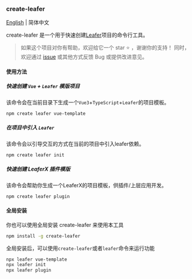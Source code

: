 ### create-leafer

[English](./README.en.md) | 简体中文

create-leafer 是一个用于快速创建[Leafer](https://www.leaferjs.com/)项目的命令行工具。
> 如果这个项目对你有帮助，欢迎给它一个 star :star: ，谢谢你的支持！  同时，欢迎通过 [issue](https://github.com/214L/create-leafer/issues) 或其他方式反馈 Bug 或提供改进意见。


#### 使用方法

##### 快速创建 `Vue` + `Leafer` 模版项目
该命令会在当前目录下生成一个`Vue3`+`TypeScript`+`Leafer`的项目模板。
```bash
npm create leafer vue-template
```

##### 在项目中引入 `Leafer`
该命令会以引导交互的方式在当前的项目中引入leafer依赖。
```bash
npm create leafer init
```

##### 快速创建 LeaferX 插件模版
该命令会帮助你生成一个LeaferX的项目模板，供插件/上层应用开发。
```bash
npm create leafer plugin
```

#### 全局安装

你也可以使用全局安装 create-leafer 来使用本工具

```bash
npm install -g create-leafer
```
全局安装后，可以使用`create-leafer`或者`leafer`命令来运行功能
```bash
npx leafer vue-template
npx leafer init
npx leafer plugin
```